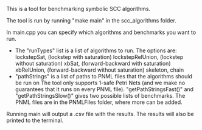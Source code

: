 This is a tool for benchmarking symbolic SCC algorithms.

The tool is run by running "make main" in the scc_algorithms folder.

In main.cpp you can specify which algorithms and benchmarks you want to run.
- The "runTypes" list is a list of algorithms to run.
The options are:
  lockstepSat, (lockstep with saturation)
  lockstepRelUnion, (lockstep without saturation)
  xbSat, (forward-backward with saturation)
  xbRelUnion, (forward-backward without saturation)
  skeleton, 
  chain
- "pathStrings" is a list of paths to PNML files that the algorithms should be run on
The tool only supports 1-safe Petri Nets (and we make no guarantees that it runs on every PNML file).
"getPathStringsFast()" and "getPathStringsSlow()" gives two possible lists of benchmarks.
The PNML files are in the PNMLFiles folder, where more can be added.

Running main will output a .csv file with the results. The results will also be printed to the terminal.